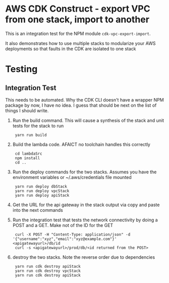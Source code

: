 # AWS CDK Construct - export VPC from one stack, import to another
This is an integration test for the NPM module `cdk-vpc-export-import`.

It also demonstrates how to use multiple stacks to modularize your AWS deployments
so that faults in the CDK are isolated to one stack


# Testing

## Integration Test
This needs to be automated.  Why the CDK CLI doesn't have a wrapper NPM package by now, I have no idea.
I guess that should be next on the list of things I should write.

1. Run the build command. This will cause a synthesis of the stack and unit tests for the stack to run

        yarn run build

1. Build the lambda code.  AFAICT no toolchain handles this correctly

        cd lambdaSrc
        npm install
        cd ..

1. Run the deploy commands for the two stacks.  Assumes you have the environment variables or ~/.aws/credentials file mounted

        yarn run deploy dbStack
        yarn run deploy vpcStack 
        yarn run deploy apiStack

1. Get the URL for the api gateway in the stack output via copy and paste into the next commands

1. Run the integration test that tests the network connectivity by doing a POST and a GET.  Make not of the ID for the GET

        curl -X POST -H "Content-Type: application/json" -d '{"username":"xyz","email":"xyz@example.com"}' <apigatewayurl>/db/id
        curl -s <apigatewayurl>/prod/db/<id returned from the POST>

1. destroy the two stacks.  Note the reverse order due to dependencies

        yarn run cdk destroy apiStack
        yarn run cdk destroy vpcStack
        yarn run cdk destroy apiStack


